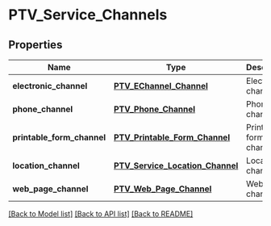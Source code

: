 # PTV_Service_Channels

## Properties
Name | Type | Description | Notes
------------ | ------------- | ------------- | -------------
**electronic_channel** | [**PTV_EChannel_Channel**](PTV_EChannel_Channel.md) | Electronic channel. | [optional] 
**phone_channel** | [**PTV_Phone_Channel**](PTV_Phone_Channel.md) | Phone channel. | [optional] 
**printable_form_channel** | [**PTV_Printable_Form_Channel**](PTV_Printable_Form_Channel.md) | Printable form channel. | [optional] 
**location_channel** | [**PTV_Service_Location_Channel**](PTV_Service_Location_Channel.md) | Location channel. | [optional] 
**web_page_channel** | [**PTV_Web_Page_Channel**](PTV_Web_Page_Channel.md) | Web page channel. | [optional] 

[[Back to Model list]](../README.md#documentation-for-models) [[Back to API list]](../README.md#documentation-for-api-endpoints) [[Back to README]](../README.md)


